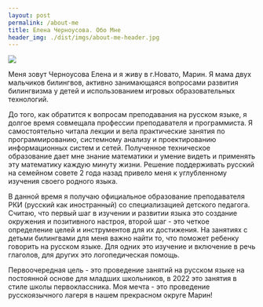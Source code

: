 ```yaml
---
layout: post
permalink: /about-me
title: Елена Черноусова. Обо Мне
header_img: ./dist/imgs/about-me-header.jpg
---
```


<div class="bg-white justify-left m-2 md:float-left">
	<img src="{{ site.data.manifest[ 'imgs/elena2.jpg'] }}" class="max-w-full" />
</div>


Меня зовут Черноусова Елена и я живу в г.Новато, Марин. Я мама двух мальчиков билингвов, активно занимающаяся вопросами развития билингвизма у детей и использованием игровых образовательных технологий. 

До того, как обратится к вопросам преподавания на русском языке, я долгое время совмещала профессии преподавателя и программиста. Я самостоятельно читала лекции и вела практические занятия по программированию, системному анализу и проектированию информационных систем и сетей. Полученное техническое образование дает мне знание математики и умение видеть и применять эту математику каждую минуту жизни. Решение поддерживать русский на семейном совете 2 года назад привело меня к углубленному изучения своего родного языка.

В данной время я получаю официальное образование преподавателя РКИ (русский как иностранный) со специализацией детского педагога. Считаю, что первый шаг в изучении и развитии языка это создание окружения и позитивного настроя, второй шаг  - это четкое определение целей и инструментов для их достижения. На занятиях с детьми билингвами для меня важно найти то, что поможет ребенку говорить на русском языке. Для одних это изучение и включение в речь глаголов, для других это логопедическая помощь.

Первоочередная цель - это проведение занятий на русском языке на постоянной основе для младших школьников, в 2022 это занятия в стиле школы первоклассника. Моя мечта - это проведение русскоязычного лагеря в нашем прекрасном округе Марин!
